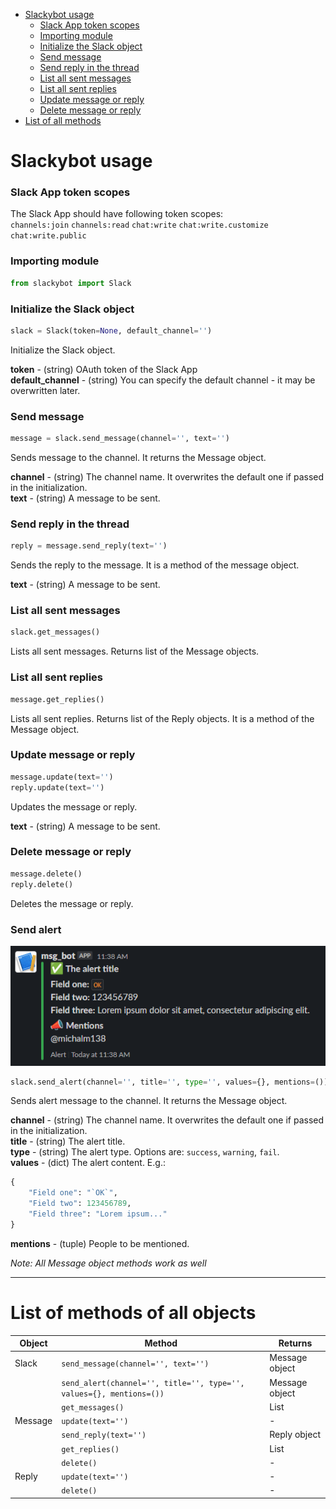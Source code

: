 <!-- TOC -->
* [Slackybot usage](#slackybot-usage)
    * [Slack App token scopes](#slack-app-token-scopes)
    * [Importing module](#importing-module)
    * [Initialize the Slack object](#initialize-the-slack-object)
    * [Send message](#send-message)
    * [Send reply in the thread](#send-reply-in-the-thread)
    * [List all sent messages](#list-all-sent-messages)
    * [List all sent replies](#list-all-sent-replies)
    * [Update message or reply](#update-message-or-reply)
    * [Delete message or reply](#delete-message-or-reply)
* [List of all methods](#list-of-methods-of-all-objects)
<!-- TOC -->

# Slackybot usage
### Slack App token scopes
The Slack App should have following token scopes:  
`channels:join` `channels:read` `chat:write` `chat:write.customize` `chat:write.public`


### Importing module
```python
from slackybot import Slack
```


### Initialize the Slack object
```python
slack = Slack(token=None, default_channel='')
```
Initialize the Slack object.

**token** - (string) OAuth token of the Slack App  
**default_channel** - (string) You can specify the default channel - it may be overwritten later.


### Send message
```python
message = slack.send_message(channel='', text='')
```
Sends message to the channel. It returns the Message object.

**channel** - (string) The channel name. It overwrites the default one if passed in the initialization.  
**text** - (string) A message to be sent.


### Send reply in the thread
```python
reply = message.send_reply(text='')
```
Sends the reply to the message. It is a method of the message object.

**text** - (string) A message to be sent.


### List all sent messages
```python
slack.get_messages()
```
Lists all sent messages. Returns list of the Message objects.


### List all sent replies
```python
message.get_replies()
```
Lists all sent replies. Returns list of the Reply objects. It is a method of the Message object.


### Update message or reply
```python
message.update(text='')
reply.update(text='')
```
Updates the message or reply.

**text** - (string) A message to be sent.


### Delete message or reply
```python
message.delete()
reply.delete()
```
Deletes the message or reply.


### Send alert
![The alert sample](images/Screenshot%202023-06-09%20113833.png)
```python
slack.send_alert(channel='', title='', type='', values={}, mentions=())
```
Sends alert message to the channel. It returns the Message object.

**channel** - (string) The channel name. It overwrites the default one if passed in the initialization.  
**title** - (string) The alert title.  
**type** - (string) The alert type. Options are: `success`, `warning`, `fail`.  
**values** - (dict) The alert content. E.g.:
```python
{
    "Field one": "`OK`",
    "Field two": 123456789,
    "Field three": "Lorem ipsum..."
}
```
**mentions** - (tuple) People to be mentioned.

_Note: All Message object methods work as well_

---


# List of methods of all objects

| Object  | Method                                                              | Returns        |
|---------|---------------------------------------------------------------------|----------------|
| Slack   | `send_message(channel='', text='')`                                 | Message object |
|         | `send_alert(channel='', title='', type='', values={}, mentions=())` | Message object |
|         | `get_messages()`                                                    | List           |
| Message | `update(text='')`                                                   | -              |
|         | `send_reply(text='')`                                               | Reply object   |
|         | `get_replies()`                                                     | List           |
|         | `delete()`                                                          | -              |
| Reply   | `update(text='')`                                                   | -              |
|         | `delete()`                                                          | -              |
